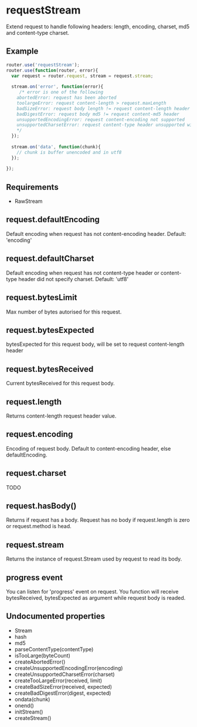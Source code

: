 requestStream
=============

Extend request to handle following headers: length, encoding, charset, md5 and content-type charset.

## Example

```javascript
router.use('requestStream');
router.use(function(router, error){
  var request = router.request, stream = request.stream;
  
  stream.on('error', function(error){
     /* error is one of the following
    abortedError: request has been aborted
    toolargeError: request content-length > request.maxLength
    badSizeError: request body length != request content-length header
    badDigestError: request body md5 != request content-md5 header
    unsupportedEncodingError: request content-encoding not supported
    unsupportedCharsetError: request content-type header unsupported with the specified charset
    */
  });
  
  stream.on('data', function(chunk){
    // chunk is buffer unencoded and in utf8
  });
  
});


```

## Requirements

- RawStream

## request.defaultEncoding

Default encoding when request has not content-encoding header. Default: 'encoding'

## request.defaultCharset

Default encoding when request has not content-type header or content-type header did not specify charset. Default: 'utf8'

## request.bytesLimit

Max number of bytes autorised for this request.

## request.bytesExpected

bytesExpected for this request body, will be set to request content-length header

## request.bytesReceived

Current bytesReceived for this request body.

## request.length

Returns content-length request header value.

## request.encoding

Encoding of request body. Default to content-encoding header, else defaultEncoding.

## request.charset

TODO

## request.hasBody()

Returns if request has a body. Request has no body if request.length is zero or request.method is head.

## request.stream

Returns the instance of request.Stream used by request to read its body.

## progress event

You can listen for 'progress' event on request. You function will receive bytesReceived, bytesExpected as argument while request body is readed.

## Undocumented properties

- Stream
- hash
- md5
- parseContentType(contentType)
- isTooLarge(byteCount)
- createAbortedError()
- createUnsupportedEncodingError(encoding)
- createUnsupportedCharsetError(charset)
- createTooLargeError(received, limit)
- createBadSizeError(received, expected)
- createBadDigestError(digest, expected)
- ondata(chunk)
- onend()
- initStream()
- createStream()